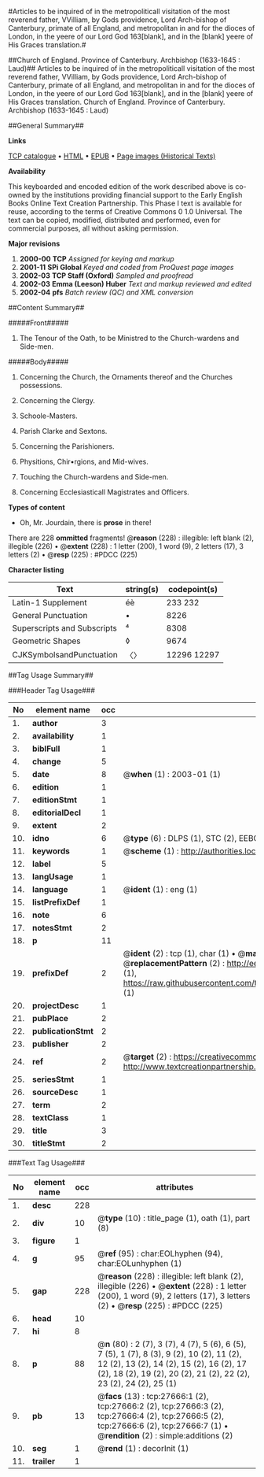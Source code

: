 #Articles to be inquired of in the metropoliticall visitation of  the most reverend father, VVilliam, by Gods providence, Lord Arch-bishop of     Canterbury, primate of all England, and metropolitan in and for the dioces of London, in the yeere of our Lord God 163[blank], and in the [blank] yeere of His Graces translation.#

##Church of England. Province of Canterbury. Archbishop (1633-1645 : Laud)##
Articles to be inquired of in the metropoliticall visitation of  the most reverend father, VVilliam, by Gods providence, Lord Arch-bishop of     Canterbury, primate of all England, and metropolitan in and for the dioces of London, in the yeere of our Lord God 163[blank], and in the [blank] yeere of His Graces translation.
Church of England. Province of Canterbury. Archbishop (1633-1645 : Laud)

##General Summary##

**Links**

[TCP catalogue](http://www.ota.ox.ac.uk/tcp/)  • 
[HTML](http://tei.it.ox.ac.uk/tcp/Texts-HTML/free/A00/A00211.html)  • 
[EPUB](http://tei.it.ox.ac.uk/tcp/Texts-EPUB/free/A00/A00211.epub) • 
[Page images (Historical Texts)](https://data.historicaltexts.jisc.ac.uk/view?pubId=eebo-24438958e&pageId=eebo-24438958e-27666-1)

**Availability**

This keyboarded and encoded edition of the
	       work described above is co-owned by the institutions
	       providing financial support to the Early English Books
	       Online Text Creation Partnership. This Phase I text is
	       available for reuse, according to the terms of Creative
	       Commons 0 1.0 Universal. The text can be copied,
	       modified, distributed and performed, even for
	       commercial purposes, all without asking permission.

**Major revisions**

1. __2000-00__ __TCP__ *Assigned for keying and markup*
1. __2001-11__ __SPi Global__ *Keyed and coded from ProQuest page images*
1. __2002-03__ __TCP Staff (Oxford)__ *Sampled and proofread*
1. __2002-03__ __Emma (Leeson) Huber__ *Text and markup reviewed and edited*
1. __2002-04__ __pfs__ *Batch review (QC) and XML conversion*

##Content Summary##

#####Front#####

1. The Tenour of the Oath, to be Ministred to the Church-wardens and Side-men.

#####Body#####

1. Concerning the Church, the Ornaments thereof and the Churches possessions.

1. Concerning the Clergy.

1. Schoole-Masters.

1. Parish Clarke and Sextons.

1. Concerning the Parishioners.

1. Physitions, Chir•rgions, and Mid-wives.

1. Touching the Church-wardens and Side-men.

1. Concerning Ecclesiasticall Magistrates and Officers.

**Types of content**

  * Oh, Mr. Jourdain, there is **prose** in there!

There are 228 **ommitted** fragments! 
 @__reason__ (228) : illegible: left blank (2), illegible (226)  •  @__extent__ (228) : 1 letter (200), 1 word (9), 2 letters (17), 3 letters (2)  •  @__resp__ (225) : #PDCC (225)

**Character listing**


|Text|string(s)|codepoint(s)|
|---|---|---|
|Latin-1 Supplement|éè|233 232|
|General Punctuation|•|8226|
|Superscripts             and Subscripts|⁴|8308|
|Geometric Shapes|◊|9674|
|CJKSymbolsandPunctuation|〈〉|12296 12297|

##Tag Usage Summary##

###Header Tag Usage###

|No|element name|occ|attributes|
|---|---|---|---|
|1.|__author__|3||
|2.|__availability__|1||
|3.|__biblFull__|1||
|4.|__change__|5||
|5.|__date__|8| @__when__ (1) : 2003-01 (1)|
|6.|__edition__|1||
|7.|__editionStmt__|1||
|8.|__editorialDecl__|1||
|9.|__extent__|2||
|10.|__idno__|6| @__type__ (6) : DLPS (1), STC (2), EEBO-CITATION (1), OCLC (1), VID (1)|
|11.|__keywords__|1| @__scheme__ (1) : http://authorities.loc.gov/ (1)|
|12.|__label__|5||
|13.|__langUsage__|1||
|14.|__language__|1| @__ident__ (1) : eng (1)|
|15.|__listPrefixDef__|1||
|16.|__note__|6||
|17.|__notesStmt__|2||
|18.|__p__|11||
|19.|__prefixDef__|2| @__ident__ (2) : tcp (1), char (1)  •  @__matchPattern__ (2) : ([0-9\-]+):([0-9IVX]+) (1), (.+) (1)  •  @__replacementPattern__ (2) : http://eebo.chadwyck.com/downloadtiff?vid=$1&page=$2 (1), https://raw.githubusercontent.com/textcreationpartnership/Texts/master/tcpchars.xml#$1 (1)|
|20.|__projectDesc__|1||
|21.|__pubPlace__|2||
|22.|__publicationStmt__|2||
|23.|__publisher__|2||
|24.|__ref__|2| @__target__ (2) : https://creativecommons.org/publicdomain/zero/1.0/ (1), http://www.textcreationpartnership.org/docs/. (1)|
|25.|__seriesStmt__|1||
|26.|__sourceDesc__|1||
|27.|__term__|2||
|28.|__textClass__|1||
|29.|__title__|3||
|30.|__titleStmt__|2||


###Text Tag Usage###

|No|element name|occ|attributes|
|---|---|---|---|
|1.|__desc__|228||
|2.|__div__|10| @__type__ (10) : title_page (1), oath (1), part (8)|
|3.|__figure__|1||
|4.|__g__|95| @__ref__ (95) : char:EOLhyphen (94), char:EOLunhyphen (1)|
|5.|__gap__|228| @__reason__ (228) : illegible: left blank (2), illegible (226)  •  @__extent__ (228) : 1 letter (200), 1 word (9), 2 letters (17), 3 letters (2)  •  @__resp__ (225) : #PDCC (225)|
|6.|__head__|10||
|7.|__hi__|8||
|8.|__p__|88| @__n__ (80) : 2 (7), 3 (7), 4 (7), 5 (6), 6 (5), 7 (5), 1 (7), 8 (3), 9 (2), 10 (2), 11 (2), 12 (2), 13 (2), 14 (2), 15 (2), 16 (2), 17 (2), 18 (2), 19 (2), 20 (2), 21 (2), 22 (2), 23 (2), 24 (2), 25 (1)|
|9.|__pb__|13| @__facs__ (13) : tcp:27666:1 (2), tcp:27666:2 (2), tcp:27666:3 (2), tcp:27666:4 (2), tcp:27666:5 (2), tcp:27666:6 (2), tcp:27666:7 (1)  •  @__rendition__ (2) : simple:additions (2)|
|10.|__seg__|1| @__rend__ (1) : decorInit (1)|
|11.|__trailer__|1||
